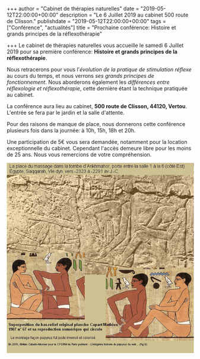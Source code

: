 +++
author = "Cabinet de thérapies naturelles"
date = "2019-05-12T22:00:00+00:00"
description = "Le 6 Juillet 2019 au cabinet 500 route de Clisson."
publishdate = "2019-05-12T22:00:00+00:00"
tags = ["Conférence", "actualités"]
title = "Prochaine conférence: Histoire et grands principes de la réflexothérapie"

+++
Le cabinet de thérapies naturelles vous accueille le samedi 6 Juillet 2019 pour sa première conférence: **Histoire et grands principes de la réflexothérapie**. 

Nous retracerons pour vous l'_évolution de la pratique de stimulation réflexe_ au cours du temps, et nous verrons _ses grands principes de fonctionnement_. Nous aborderons également les _différences entre réflexologie et réflexothérapie_, cette dernière étant la technique pratiquée au cabinet. 

La conférence aura lieu au cabinet, **500 route de Clisson, 44120, Vertou**. L'entrée se fera par le jardin et la salle d'attente. 

Pour des raisons de manque de place, nous donnerons cette conférence plusieurs fois dans la journée: à 10h, 15h, 18h et 20h. 

Une participation de 5€ vous sera demandée, notamment pour la location exceptionnelle du cabinet. Cependant l'accès demeure libre pour les moins de 25 ans. Nous vous remercions de votre compréhension. 

![](/L-intrigante-histoire-du-papyrus-du-web-Ankhmahor-Superposition-bas-relief-papyrus.jpg)